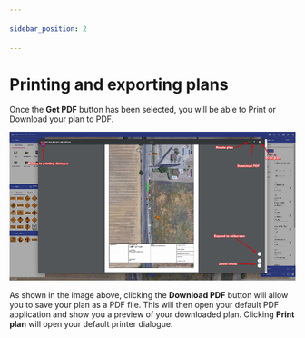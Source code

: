 ```yaml
---

sidebar_position: 2

---
```

# Printing and exporting plans

Once the **Get PDF** button has been selected, you will be able to Print or Download your plan to PDF.

![Print Output](./assets/Print_Output.png)

As shown in the image above, clicking the **Download PDF** button will allow you to save your plan as a PDF file. This will then open your default PDF application and show you a preview of your downloaded plan. Clicking **Print plan** will open your default printer dialogue.
